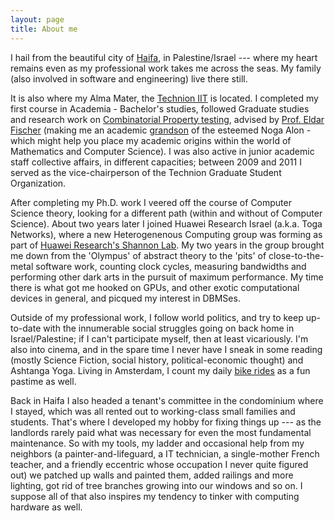 ```yaml
---
layout: page
title: About me
---
```

[comment]: <> (#subtitle: Why you'd want to go on a date with me)

I hail from the beautiful city of [Haifa](https://www.youtube.com/watch?v=8-3dvpBqnCE), in Palestine/Israel --- where my heart remains even as my professional work takes me across the seas. My family (also involved in software and engineering) live there still.

It is also where my Alma Mater, the [Technion IIT](http://www.technion.ac.il/) is located. I completed my first course in Academia - Bachelor's studies, followed Graduate studies and research work on [Combinatorial Property testing](http://www.wisdom.weizmann.ac.il/~oded/test.html), advised by [Prof. Eldar Fischer](http://eldar.cswp.cs.technion.ac.il/) (making me an academic [grandson](https://genealogy.math.ndsu.nodak.edu/id.php?id=58918) of the esteemed Noga Alon - which might help you place my academic origins within the world of Mathematics and Computer Science). I was also active in junior academic staff collective affairs, in different capacities; between 2009 and 2011 I served as the vice-chairperson of the Technion Graduate Student Organization.

After completing my Ph.D. work I veered off the course of Computer Science theory, looking for a different path (within and without of Computer Science). About two years later I joined Huawei Research Israel (a.k.a. Toga Networks), where a new Heterogenenous Computing group was forming as part of  [Huawei Research's Shannon Lab](http://www.vvcat.com/view/179208.html). My two years in the group brought me down from the 'Olympus' of abstract theory to the 'pits' of close-to-the-metal software work, counting clock cycles, measuring bandwidths and performing other dark arts in the pursuit of maximum performance. My time there is what got me hooked on GPUs, and other exotic computational devices in general, and picqued my interest in DBMSes.

Outside of my professional work, I follow world politics, and try to keep up-to-date with the innumerable social struggles going on back home in Israel/Palestine; if I can't participate myself, then at least vicariously. I'm also into cinema, and in the spare time I never have I sneak in some reading (mostly Science Fiction, social history, political-economic thought) and Ashtanga Yoga. Living in Amsterdam, I count my daily [bike rides](http://www.iamsterdam.com/en/visiting/plan-your-trip/getting-around/cycling) as a fun pastime as well.

Back in Haifa I also headed a tenant's committee in the condominium where I stayed, which was all rented out to working-class small families and students. That's where I developed my hobby for fixing things up --- as the landlords rarely paid what was necessary for even the most fundamental maintenance. So with my tools, my ladder and occasional help from my neighbors (a painter-and-lifeguard, a IT technician, a single-mother French teacher, and a friendly eccentric whose occupation I never quite figured out) we patched up walls and painted them, added railings and more lighting, got rid of tree branches growing into our windows and so on. I suppose all of that also inspires my tendency to tinker with computing hardware as well.

